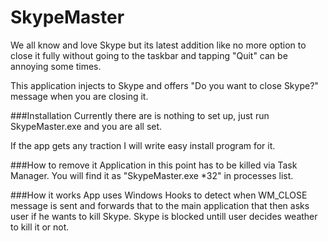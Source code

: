 SkypeMaster
===========
We all know and love Skype but its latest addition like no more option to close it fully without going to the taskbar and tapping "Quit" can be annoying some times.

This application injects to Skype and offers "Do you want to close Skype?" message when you are closing it.

###Installation
Currently there are is nothing to set up, just run SkypeMaster.exe and you are all set.

If the app gets any traction I will write easy install program for it.

###How to remove it
Application in this point has to be killed via Task Manager. You will find it as "SkypeMaster.exe *32" in processes list.

###How it works
App uses Windows Hooks to detect when WM_CLOSE message is sent and forwards that to the main application that then asks user if he wants to kill Skype. Skype is blocked untill user decides weather to kill it or not.

